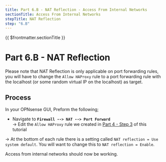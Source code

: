```yaml
---
title: Part 6.B - NAT Reflection - Access From Internal Networks
sectionTitle: Access From Internal Networks
stepTitle: NAT Reflection
step: "6.B"
---
```


{{ $frontmatter.sectionTitle }}
# Part 6.B - NAT Reflection

Please note that NAT Reflection is only applicable on port forwarding rules, you will have to change the `Allow HAProxy` rule to a port forwarding rule with the localhost (or some random virtual IP on the localhost) as target.

## Process

In your OPNsense GUI, Preform the following;

- Navigate to **`Firewall --> NAT --> Port Forward`**  
  -> Edit the `Allow HAProxy` rule we created in [Part 4 - Step 3](../part-4/004-opnsense-firewall.md) of this tutorial
  
-> At the bottom of each rule there is a setting called `NAT reflection = Use system default`.
You will want to change this to `NAT reflection = Enable`.

Access from internal networks should now be working.